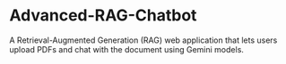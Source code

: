 # Advanced-RAG-Chatbot
A Retrieval-Augmented Generation (RAG) web application that lets users upload PDFs and chat with the document using Gemini models.
